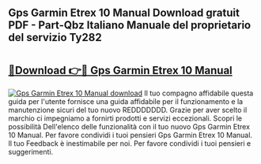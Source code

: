 ## Gps Garmin Etrex 10 Manual Download gratuit PDF - Part-Qbz Italiano Manuale del proprietario del servizio Ty282

# <h2><a href="http://dfgjqw7.blite.top/?on=Gps+Garmin+Etrex+10+Manual">🔗Download 👉🔴 Gps Garmin Etrex 10 Manual</a></h2>

[![Gps Garmin Etrex 10 Manual download](https://i.imgur.com/lujVjoI.png)](http://dfgjqw7.blite.top/?on=Gps+Garmin+Etrex+10+Manual)
Il tuo compagno affidabile questa guida per l'utente fornisce una guida affidabile per il funzionamento e la manutenzione sicuri del tuo nuovo REDDDDDDD. Grazie per aver scelto il marchio ci impegniamo a fornirti prodotti e servizi eccezionali. Scopri le possibilità Dell'elenco delle funzionalità con il tuo nuovo Gps Garmin Etrex 10 Manual. Per favore condividi i tuoi pensieri Gps Garmin Etrex 10 Manual. Il tuo Feedback è inestimabile per noi. Per favore condividi i tuoi pensieri e suggerimenti.

